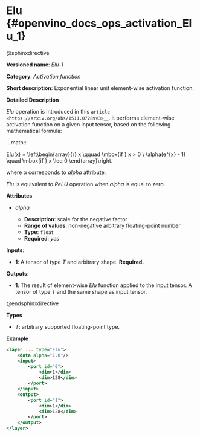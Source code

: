 # Elu {#openvino_docs_ops_activation_Elu_1}

@sphinxdirective

**Versioned name**: *Elu-1*

**Category**: *Activation function*

**Short description**: Exponential linear unit element-wise activation function.

**Detailed Description**

*Elu* operation is introduced in this `article <https://arxiv.org/abs/1511.07289v3>`__.
It performs element-wise activation function on a given input tensor, based on the following mathematical formula:

.. math::
   
   Elu(x) = \left\begin{array}{r}
       x \qquad \mbox{if } x >  0 \\
       \alpha(e^{x} - 1) \quad \mbox{if } x \leq 0
   \end{array}\right.


where α corresponds to *alpha* attribute.

*Elu* is equivalent to *ReLU* operation when *alpha* is equal to zero.

**Attributes**

* *alpha*

  * **Description**: scale for the negative factor
  * **Range of values**: non-negative arbitrary floating-point number
  * **Type**: ``float``
  * **Required**: *yes*

**Inputs**:

* **1**: A tensor of type *T* and arbitrary shape. **Required.**

**Outputs**:

* **1**: The result of element-wise *Elu* function applied to the input tensor. A tensor of type *T* and the same shape as input tensor.

@endsphinxdirective

**Types**

* *T*: arbitrary supported floating-point type.

**Example**

```xml
<layer ... type="Elu">
    <data alpha="1.0"/>
    <input>
        <port id="0">
            <dim>1</dim>
            <dim>128</dim>
        </port>
    </input>
    <output>
        <port id="1">
            <dim>1</dim>
            <dim>128</dim>
        </port>
    </output>
</layer>
```
